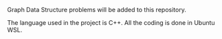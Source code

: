 Graph Data Structure problems will be added to this repository.

The language used in the project is C++. All the coding is done in Ubuntu WSL.
